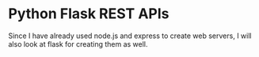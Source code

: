 # Python Flask REST APIs

Since I have already used node.js and express to create web servers, I will also look at flask for creating them as well. 

